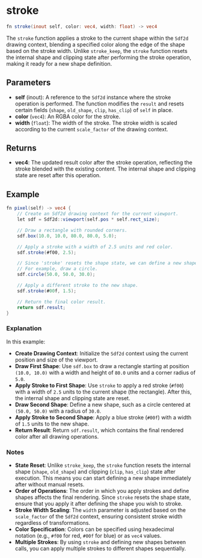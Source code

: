 # stroke

```glsl
fn stroke(inout self, color: vec4, width: float) -> vec4
```

The `stroke` function applies a stroke to the current shape within the `Sdf2d` drawing context, blending a specified color along the edge of the shape based on the stroke width. Unlike `stroke_keep`, the `stroke` function resets the internal shape and clipping state after performing the stroke operation, making it ready for a new shape definition.

## Parameters

- **self** (inout): A reference to the `Sdf2d` instance where the stroke operation is performed. The function modifies the `result` and resets certain fields (`shape`, `old_shape`, `clip`, `has_clip`) of `self` in place.
- **color** (`vec4`): An RGBA color for the stroke.
- **width** (`float`): The width of the stroke. The stroke width is scaled according to the current `scale_factor` of the drawing context.

## Returns

- **vec4**: The updated result color after the stroke operation, reflecting the stroke blended with the existing content. The internal shape and clipping state are reset after this operation.

## Example

```glsl
fn pixel(self) -> vec4 {
    // Create an Sdf2d drawing context for the current viewport.
    let sdf = Sdf2d::viewport(self.pos * self.rect_size);

    // Draw a rectangle with rounded corners.
    sdf.box(10.0, 10.0, 80.0, 80.0, 5.0);

    // Apply a stroke with a width of 2.5 units and red color.
    sdf.stroke(#f00, 2.5);

    // Since 'stroke' resets the shape state, we can define a new shape.
    // For example, draw a circle.
    sdf.circle(50.0, 50.0, 30.0);

    // Apply a different stroke to the new shape.
    sdf.stroke(#00f, 1.5);

    // Return the final color result.
    return sdf.result;
}
```

### Explanation

In this example:

- **Create Drawing Context**: Initialize the `Sdf2d` context using the current position and size of the viewport.
- **Draw First Shape**: Use `sdf.box` to draw a rectangle starting at position `(10.0, 10.0)` with a width and height of `80.0` units and a corner radius of `5.0`.
- **Apply Stroke to First Shape**: Use `stroke` to apply a red stroke (`#f00`) with a width of `2.5` units to the current shape (the rectangle). After this, the internal shape and clipping state are reset.
- **Draw Second Shape**: Define a new shape, such as a circle centered at `(50.0, 50.0)` with a radius of `30.0`.
- **Apply Stroke to Second Shape**: Apply a blue stroke (`#00f`) with a width of `1.5` units to the new shape.
- **Return Result**: Return `sdf.result`, which contains the final rendered color after all drawing operations.

### Notes

- **State Reset**: Unlike `stroke_keep`, the `stroke` function resets the internal shape (`shape`, `old_shape`) and clipping (`clip`, `has_clip`) state after execution. This means you can start defining a new shape immediately after without manual resets.
- **Order of Operations**: The order in which you apply strokes and define shapes affects the final rendering. Since `stroke` resets the shape state, ensure that you apply it after defining the shape you wish to stroke.
- **Stroke Width Scaling**: The `width` parameter is adjusted based on the `scale_factor` of the `Sdf2d` context, ensuring consistent stroke width regardless of transformations.
- **Color Specification**: Colors can be specified using hexadecimal notation (e.g., `#f00` for red, `#00f` for blue) or as `vec4` values.
- **Multiple Strokes**: By using `stroke` and defining new shapes between calls, you can apply multiple strokes to different shapes sequentially.
